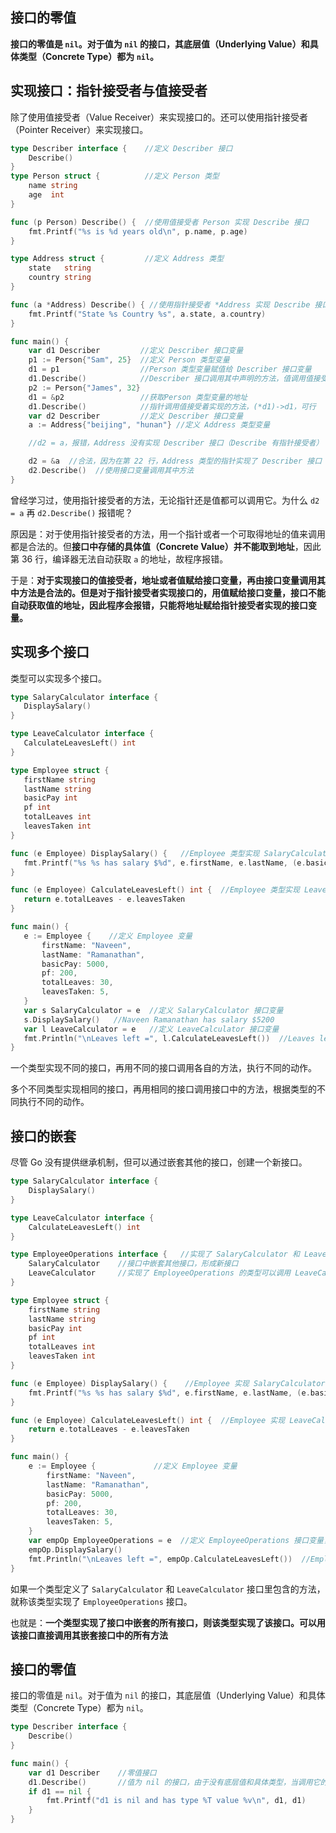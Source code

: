 ## 接口的零值
**接口的零值是 `nil`。对于值为 `nil` 的接口，其底层值（Underlying Value）和具体类型（Concrete Type）都为 `nil`。**

## 实现接口：指针接受者与值接受者
除了使用值接受者（Value Receiver）来实现接口的。还可以使用指针接受者（Pointer Receiver）来实现接口。
```go
type Describer interface {    //定义 Describer 接口
    Describe()
}
type Person struct {          //定义 Person 类型
    name string
    age  int
}

func (p Person) Describe() {  //使用值接受者 Person 实现 Describe 接口
    fmt.Printf("%s is %d years old\n", p.name, p.age)
}

type Address struct {         //定义 Address 类型
    state   string
    country string
}

func (a *Address) Describe() { //使用指针接受者 *Address 实现 Describe 接口
    fmt.Printf("State %s Country %s", a.state, a.country)
}

func main() {  
    var d1 Describer         //定义 Describer 接口变量
    p1 := Person{"Sam", 25}  //定义 Person 类型变量
    d1 = p1                  //Person 类型变量赋值给 Describer 接口变量
    d1.Describe()            //Describer 接口调用其中声明的方法，值调用值接受者实现的接口方法，可行
    p2 := Person{"James", 32}   
    d1 = &p2                 //获取Person 类型变量的地址
    d1.Describe()            //指针调用值接受着实现的方法，(*d1)->d1，可行
    var d2 Describer         //定义 Describer 接口变量
    a := Address{"beijing", "hunan"} //定义 Address 类型变量

    //d2 = a，报错，Address 没有实现 Describer 接口（Describe 有指针接受者）

    d2 = &a  //合法，因为在第 22 行，Address 类型的指针实现了 Describer 接口
    d2.Describe()  //使用接口变量调用其中方法
}
```
曾经学习过，使用指针接受者的方法，无论指针还是值都可以调用它。为什么 `d2 = a` 再 `d2.Describe()` 报错呢？

原因是：对于使用指针接受者的方法，用一个指针或者一个可取得地址的值来调用都是合法的。但**接口中存储的具体值（Concrete Value）并不能取到地址**，因此第 36 行，编译器无法自动获取 `a` 的地址，故程序报错。

于是：**对于实现接口的值接受者，地址或者值赋给接口变量，再由接口变量调用其中方法是合法的。但是对于指针接受者实现接口的，用值赋给接口变量，接口不能自动获取值的地址，因此程序会报错，只能将地址赋给指针接受者实现的接口变量。**
 ## 实现多个接口
 类型可以实现多个接口。
 ```go
 type SalaryCalculator interface {  
    DisplaySalary()
}

type LeaveCalculator interface {  
    CalculateLeavesLeft() int
}

type Employee struct {  
    firstName string
    lastName string
    basicPay int
    pf int
    totalLeaves int
    leavesTaken int
}

func (e Employee) DisplaySalary() {   //Employee 类型实现 SalaryCalculator 接口
    fmt.Printf("%s %s has salary $%d", e.firstName, e.lastName, (e.basicPay + e.pf))
}

func (e Employee) CalculateLeavesLeft() int {  //Employee 类型实现 LeaveCalculator 接口
    return e.totalLeaves - e.leavesTaken
}

func main() {  
    e := Employee {    //定义 Employee 变量
        firstName: "Naveen",
        lastName: "Ramanathan",
        basicPay: 5000,
        pf: 200,
        totalLeaves: 30,
        leavesTaken: 5,
    }
    var s SalaryCalculator = e  //定义 SalaryCalculator 接口变量
    s.DisplaySalary()   //Naveen Ramanathan has salary $5200  
    var l LeaveCalculator = e   //定义 LeaveCalculator 接口变量
    fmt.Println("\nLeaves left =", l.CalculateLeavesLeft())  //Leaves left = 25
}
```
一个类型实现不同的接口，再用不同的接口调用各自的方法，执行不同的动作。

多个不同类型实现相同的接口，再用相同的接口调用接口中的方法，根据类型的不同执行不同的动作。
## 接口的嵌套
尽管 Go 没有提供继承机制，但可以通过嵌套其他的接口，创建一个新接口。
```go
type SalaryCalculator interface {  
    DisplaySalary()
}

type LeaveCalculator interface {  
    CalculateLeavesLeft() int
}

type EmployeeOperations interface {   //实现了 SalaryCalculator 和 LeaveCalculator 的方法，则该类型实现了 EmployeeOperations 接口。
    SalaryCalculator    //接口中嵌套其他接口，形成新接口
    LeaveCalculator     //实现了 EmployeeOperations 的类型可以调用 LeaveCalculator 中的方法 CalculateLeavesLeft
}

type Employee struct {  
    firstName string
    lastName string
    basicPay int
    pf int
    totalLeaves int
    leavesTaken int
}

func (e Employee) DisplaySalary() {    //Employee 实现 SalaryCalculator 接口
    fmt.Printf("%s %s has salary $%d", e.firstName, e.lastName, (e.basicPay + e.pf))
}

func (e Employee) CalculateLeavesLeft() int {  //Employee 实现 LeaveCalculator 接口
    return e.totalLeaves - e.leavesTaken
}

func main() {  
    e := Employee {             //定义 Employee 变量
        firstName: "Naveen",
        lastName: "Ramanathan",
        basicPay: 5000,
        pf: 200,
        totalLeaves: 30,
        leavesTaken: 5,
    }
    var empOp EmployeeOperations = e  //定义 EmployeeOperations 接口变量，并用 Employee 变量初始化它，因为 Employee 实现了 EmployeeOperations 接口，故这是合法的
    empOp.DisplaySalary()
    fmt.Println("\nLeaves left =", empOp.CalculateLeavesLeft())  //EmployeeOperations 接口变量可以调用其接口中的方法
}
```
如果一个类型定义了 `SalaryCalculator` 和 `LeaveCalculator` 接口里包含的方法，就称该类型实现了 `EmployeeOperations` 接口。

也就是：**一个类型实现了接口中嵌套的所有接口，则该类型实现了该接口。可以用该接口直接调用其嵌套接口中的所有方法**

## 接口的零值
接口的零值是 `nil`。对于值为 `nil` 的接口，其底层值（Underlying Value）和具体类型（Concrete Type）都为 `nil`。
```go
type Describer interface {  
    Describe()
}

func main() {  
    var d1 Describer    //零值接口
    d1.Describe()       //值为 nil 的接口，由于没有底层值和具体类型，当调用它的方法时，会产生 panic 异常。
    if d1 == nil {
        fmt.Printf("d1 is nil and has type %T value %v\n", d1, d1)
    }
}
```






